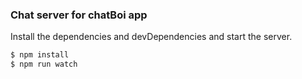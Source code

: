 ### Chat server for chatBoi app

Install the dependencies and devDependencies and start the server.
```sh
$ npm install
$ npm run watch
```
